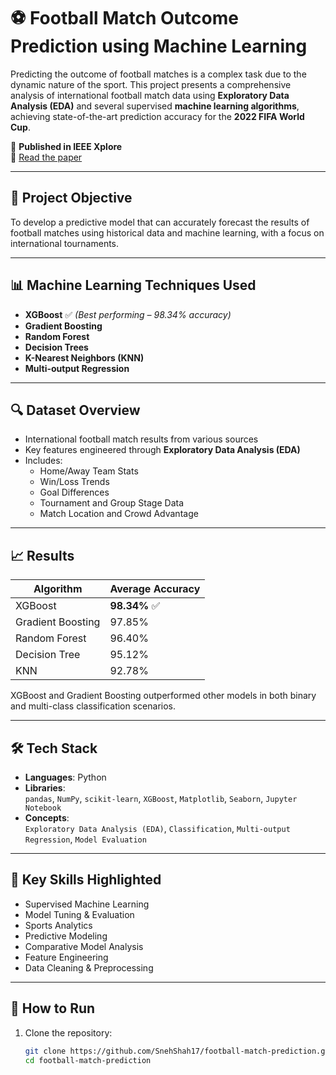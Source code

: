 # ⚽ Football Match Outcome Prediction using Machine Learning

Predicting the outcome of football matches is a complex task due to the dynamic nature of the sport. This project presents a comprehensive analysis of international football match data using **Exploratory Data Analysis (EDA)** and several supervised **machine learning algorithms**, achieving state-of-the-art prediction accuracy for the **2022 FIFA World Cup**.

📘 **Published in IEEE Xplore**  
🔗 [Read the paper](https://ieeexplore.ieee.org/document/10119340)

---

## 🎯 Project Objective

To develop a predictive model that can accurately forecast the results of football matches using historical data and machine learning, with a focus on international tournaments.

---

## 📊 Machine Learning Techniques Used

- **XGBoost** ✅ *(Best performing – 98.34% accuracy)*
- **Gradient Boosting**
- **Random Forest**
- **Decision Trees**
- **K-Nearest Neighbors (KNN)**
- **Multi-output Regression**

---

## 🔍 Dataset Overview

- International football match results from various sources
- Key features engineered through **Exploratory Data Analysis (EDA)**
- Includes:
  - Home/Away Team Stats
  - Win/Loss Trends
  - Goal Differences
  - Tournament and Group Stage Data
  - Match Location and Crowd Advantage

---

## 📈 Results

| Algorithm         | Average Accuracy |
|------------------|------------------|
| XGBoost           | **98.34%** ✅ |
| Gradient Boosting | 97.85% |
| Random Forest     | 96.40% |
| Decision Tree     | 95.12% |
| KNN               | 92.78% |

XGBoost and Gradient Boosting outperformed other models in both binary and multi-class classification scenarios.

---

## 🛠️ Tech Stack

- **Languages**: Python
- **Libraries**:  
  `pandas`, `NumPy`, `scikit-learn`, `XGBoost`, `Matplotlib`, `Seaborn`, `Jupyter Notebook`
- **Concepts**:  
  `Exploratory Data Analysis (EDA)`, `Classification`, `Multi-output Regression`, `Model Evaluation`

---

## 🧠 Key Skills Highlighted

- Supervised Machine Learning
- Model Tuning & Evaluation
- Sports Analytics
- Predictive Modeling
- Comparative Model Analysis
- Feature Engineering
- Data Cleaning & Preprocessing

---

## 📌 How to Run

1. Clone the repository:
   ```bash
   git clone https://github.com/SnehShah17/football-match-prediction.git
   cd football-match-prediction

